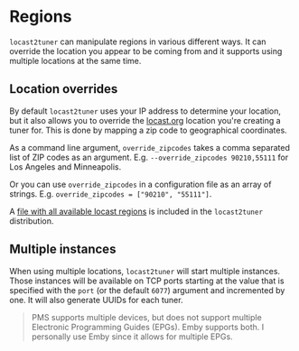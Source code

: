 # Regions
`locast2tuner` can manipulate regions in various different ways. It can override the location you appear to be coming from and it supports using multiple locations at the same time.

## Location overrides
By default `locast2tuner` uses your IP address to determine your location, but it also allows you to override the [locast.org](https://locast.org) location you're creating a tuner for. This is done by mapping a zip code to geographical coordinates.

As a command line argument, `override_zipcodes` takes a comma separated list of ZIP codes as an argument. E.g. `--override_zipcodes 90210,55111` for Los Angeles and Minneapolis.

Or you can use `override_zipcodes` in a configuration file as an array of strings. E.g. `override_zipcodes = ["90210", "55111"]`.

A [file with all available locast regions](https://github.com/wouterdebie/locast2tuner/blob/main/assets/regions) is included in the `locast2tuner` distribution.

## Multiple instances
When using multiple locations, `locast2tuner` will start multiple instances. Those instances will be available on TCP ports starting at the value that is specified with the `port` (or the default `6077`) argument and incremented by one. It will also generate UUIDs for each tuner.

>PMS supports multiple devices, but does not support multiple Electronic Programming Guides (EPGs). Emby supports both. I personally use Emby since it allows for multiple EPGs.
